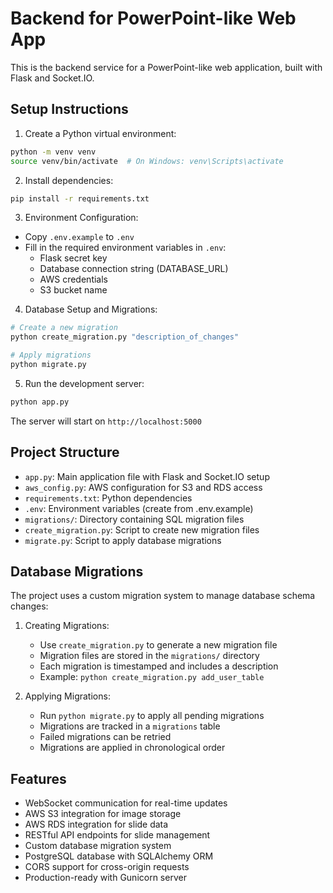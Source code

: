 # Backend for PowerPoint-like Web App

This is the backend service for a PowerPoint-like web application, built with Flask and Socket.IO.

## Setup Instructions

1. Create a Python virtual environment:
```bash
python -m venv venv
source venv/bin/activate  # On Windows: venv\Scripts\activate
```

2. Install dependencies:
```bash
pip install -r requirements.txt
```

3. Environment Configuration:
- Copy `.env.example` to `.env`
- Fill in the required environment variables in `.env`:
  - Flask secret key
  - Database connection string (DATABASE_URL)
  - AWS credentials
  - S3 bucket name

4. Database Setup and Migrations:
```bash
# Create a new migration
python create_migration.py "description_of_changes"

# Apply migrations
python migrate.py
```

5. Run the development server:
```bash
python app.py
```

The server will start on `http://localhost:5000`

## Project Structure

- `app.py`: Main application file with Flask and Socket.IO setup
- `aws_config.py`: AWS configuration for S3 and RDS access
- `requirements.txt`: Python dependencies
- `.env`: Environment variables (create from .env.example)
- `migrations/`: Directory containing SQL migration files
- `create_migration.py`: Script to create new migration files
- `migrate.py`: Script to apply database migrations

## Database Migrations

The project uses a custom migration system to manage database schema changes:

1. Creating Migrations:
   - Use `create_migration.py` to generate a new migration file
   - Migration files are stored in the `migrations/` directory
   - Each migration is timestamped and includes a description
   - Example: `python create_migration.py add_user_table`

2. Applying Migrations:
   - Run `python migrate.py` to apply all pending migrations
   - Migrations are tracked in a `migrations` table
   - Failed migrations can be retried
   - Migrations are applied in chronological order

## Features

- WebSocket communication for real-time updates
- AWS S3 integration for image storage
- AWS RDS integration for slide data
- RESTful API endpoints for slide management
- Custom database migration system
- PostgreSQL database with SQLAlchemy ORM
- CORS support for cross-origin requests
- Production-ready with Gunicorn server 